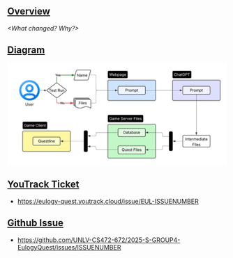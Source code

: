 ## [Overview](#overview)
_<What changed? Why?>_

## [Diagram](#diagram)
![Diagram](https://raw.githubusercontent.com/UNLV-CS472-672/2025-S-GROUP4-EulogyQuest/master/.github/images/System_Overview.jpeg)

## [YouTrack Ticket](#tickets)
- https://eulogy-quest.youtrack.cloud/issue/EUL-ISSUENUMBER

## [Github Issue](#issues)
- https://github.com/UNLV-CS472-672/2025-S-GROUP4-EulogyQuest/issues/ISSUENUMBER
